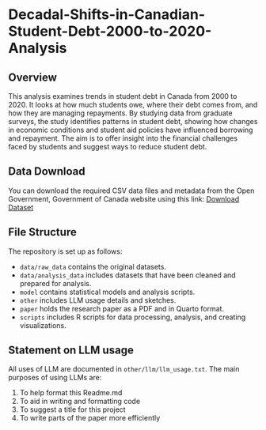 # Decadal-Shifts-in-Canadian-Student-Debt-2000-to-2020-Analysis

## Overview
This analysis examines trends in student debt in Canada from 2000 to 2020. It looks at how much students owe, where their debt comes from, and how they are managing repayments. By studying data from graduate surveys, the study identifies patterns in student debt, showing how changes in economic conditions and student aid policies have influenced borrowing and repayment. The aim is to offer insight into the financial challenges faced by students and suggest ways to reduce student debt.

## Data Download
You can download the required CSV data files and metadata from the Open Government, Government of Canada website using this link:
[Download Dataset](https://open.canada.ca/data/en/dataset/c75d7a11-ecce-40d6-939a-ba61247bf98a/resource/0b5bfeb0-3e53-4941-a488-2956ec193dfd)

## File Structure

The repository is set up as follows:

- `data/raw_data` contains the original datasets.
- `data/analysis_data` includes datasets that have been cleaned and prepared for analysis.
- `model` contains statistical models and analysis scripts.
- `other` includes LLM usage details and sketches.
- `paper` holds the research paper as a PDF and in Quarto format.
- `scripts` includes R scripts for data processing, analysis, and creating visualizations.

## Statement on LLM usage

All uses of LLM are documented in `other/llm/llm_usage.txt`. The main purposes of using LLMs are:
1) To help format this Readme.md
2) To aid in writing and formatting code
3) To suggest a title for this project
4) To write parts of the paper more efficiently
